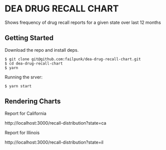 # DEA DRUG RECALL CHART

Shows frequency of drug recall reports for a given state over last 12 months

## Getting Started

Download the repo and install deps.

```
$ git clone git@github.com:failpunk/dea-drug-recall-chart.git
$ cd dea-drug-recall-chart
$ yarn
```

Running the srver:
```
$ yarn start
```

## Rendering Charts

Report for California

http://localhost:3000/recall-distribution?state=ca

Report for Illinois

http://localhost:3000/recall-distribution?state=il
